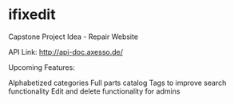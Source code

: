 # ifixedit
Capstone Project Idea - Repair Website

API Link: http://api-doc.axesso.de/


Upcoming Features:

Alphabetized categories
Full parts catalog
Tags to improve search functionality
Edit and delete functionality for admins
